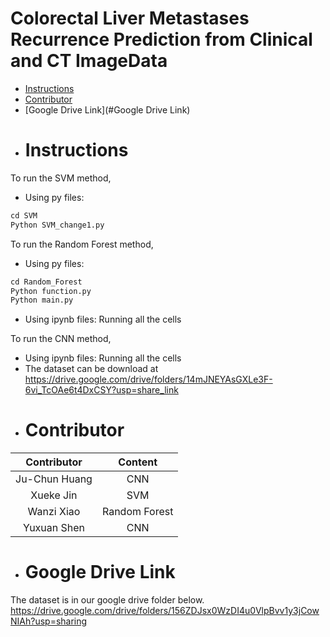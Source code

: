 # Colorectal Liver Metastases Recurrence Prediction from Clinical and CT ImageData
- [Instructions](#Instructions)
- [Contributor](#Contributor)
- [Google Drive Link](#Google Drive Link)

* # Instructions

To run the SVM method,

- Using py files:
```python
cd SVM
Python SVM_change1.py
```

To run the Random Forest method,

- Using py files: 
```python
cd Random_Forest
Python function.py
Python main.py
```

- Using ipynb files:
Running all the cells

To run the CNN method,
- Using ipynb files:
Running all the cells
- The dataset can be download at https://drive.google.com/drive/folders/14mJNEYAsGXLe3F-6vi_TcOAe6t4DxCSY?usp=share_link


* # Contributor
  
| Contributor | Content |
| :--:|:--:|
| Ju-Chun Huang| CNN |
| Xueke Jin| SVM |
| Wanzi Xiao| Random Forest |
| Yuxuan Shen| CNN|

* # Google Drive Link
The dataset is in our google drive folder below. <br>
https://drive.google.com/drive/folders/156ZDJsx0WzDI4u0VlpBvv1y3jCowNIAh?usp=sharing

